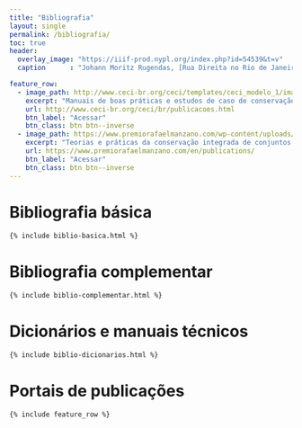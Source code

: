 ```yaml
---
title: "Bibliografia"
layout: single
permalink: /bibliografia/
toc: true
header:
  overlay_image: "https://iiif-prod.nypl.org/index.php?id=54539&t=v"
  caption      : "Johann Moritz Rugendas, [Rua Direita no Rio de Janeiro](https://digitalcollections.nypl.org/items/510d47d9-7b85-a3d9-e040-e00a18064a99), 1835"

feature_row:
  - image_path: http://www.ceci-br.org/ceci/templates/ceci_modelo_1/images/logo.png
    excerpt: "Manuais de boas práticas e estudos de caso de conservação do patrimônio edificado brasileiro"
    url: http://www.ceci-br.org/ceci/br/publicacoes.html
    btn_label: "Acessar"
    btn_class: btn btn--inverse
  - image_path: https://www.premiorafaelmanzano.com/wp-content/uploads/2017/03/Premio-Rafael-Manzano-1.png
    excerpt: "Teorias e práticas da conservação integrada de conjuntos edificados em Portugal e Espanha"
    url: https://www.premiorafaelmanzano.com/en/publications/
    btn_label: "Acessar"
    btn_class: btn btn--inverse
---
```


# Bibliografia básica #

```{=html}
{% include biblio-basica.html %}
```

# Bibliografia complementar #

```{=html}
{% include biblio-complementar.html %}
```

# Dicionários e manuais técnicos #

```{=html}
{% include biblio-dicionarios.html %}
```

# Portais de publicações #

```{=html}
{% include feature_row %}
```

